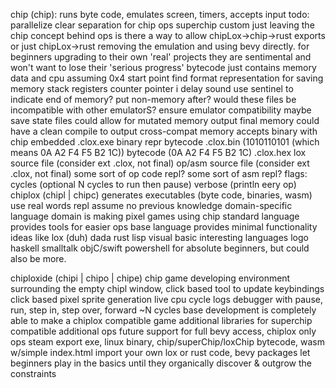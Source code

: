 chip (chip):
runs byte code, emulates screen, timers, accepts input
  todo: parallelize
  clear separation for
    chip ops
    superchip
    custom just leaving the chip concept behind ops
    is there a way to allow chipLox->chip->rust exports
      or just chipLox->rust
      removing the emulation and using bevy directly.
    for beginners upgrading to their own 'real' projects
      they are sentimental and won't want to lose their 'serious progress'
  bytecode just contains memory data and cpu assuming 0x4 start point
    find format representation for saving memory stack registers counter pointer i delay sound
    use sentinel to indicate end of memory? put non-memory after?
      would these files be incompatible with other emulatorS?
      ensure emulator compatibility
      maybe save state files
      could allow for mutated memory output
      final memory could have a clean compile to output cross-compat memory
  accepts
    binary with chip embedded .clox.exe
    binary repr bytecode .clox.bin (1010110101 (which means 0A A2 F4 F5 B2 1C))
    bytecode (0A A2 F4 F5 B2 1C) .clox.hex
    lox source file (consider ext .clox, not final)
    op/asm source file (consider ext .clox, not final)
    some sort of op code repl?
    some sort of asm repl?
  flags:
    cycles (optional N cycles to run then pause)
    verbose (println eery op)
chiplox (chipl | chipc)
generates executables (byte code, binaries, wasm)
  use real words
  repl
  assume no previous knowledge
  domain-specific language
  domain is making pixel games using chip
  standard language provides tools for easier ops
  base language provides minimal functionality
  ideas like
    lox (duh)
    dada
    rust
    lisp
    visual basic
  interesting languages
    logo
    haskell
    smalltalk
    objC/swift
    powershell
  for absolute beginners, but could also be more.

chiploxide (chipi | chipo | chipe)
chip game developing environment
  surrounding the empty chipl window,
  click based tool to update keybindings
  click based pixel sprite generation
  live cpu cycle logs
  debugger with pause, run, step in, step over, forward ~N cycles
  base development is completely able to make a chiplox compatible game
  additional libraries for superchip compatible additional ops
  future support for full bevy access, chiplox only ops
  steam
  export exe, linux binary, chip/superChip/loxChip bytecode, wasm w/simple index.html
  import your own lox or rust code, bevy packages
  let beginners play in the basics until they organically discover & outgrow the constraints
